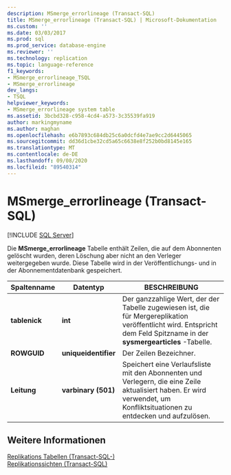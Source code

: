 ```yaml
---
description: MSmerge_errorlineage (Transact-SQL)
title: MSmerge_errorlineage (Transact-SQL) | Microsoft-Dokumentation
ms.custom: ''
ms.date: 03/03/2017
ms.prod: sql
ms.prod_service: database-engine
ms.reviewer: ''
ms.technology: replication
ms.topic: language-reference
f1_keywords:
- MSmerge_errorlineage_TSQL
- MSmerge_errorlineage
dev_langs:
- TSQL
helpviewer_keywords:
- MSmerge_errorlineage system table
ms.assetid: 3bcbd328-c958-4cd4-a573-3c35539fa919
author: markingmyname
ms.author: maghan
ms.openlocfilehash: e6b7893c684db25c6a0dcfd4e7ae9cc2d6445065
ms.sourcegitcommit: dd36d1cbe32cd5a65c6638e8f252b0bd8145e165
ms.translationtype: MT
ms.contentlocale: de-DE
ms.lasthandoff: 09/08/2020
ms.locfileid: "89540314"
---
```

# <a name="msmerge_errorlineage-transact-sql"></a>MSmerge_errorlineage (Transact-SQL)
[!INCLUDE [SQL Server](../../includes/applies-to-version/sqlserver.md)]

  Die **MSmerge_errorlineage** Tabelle enthält Zeilen, die auf dem Abonnenten gelöscht wurden, deren Löschung aber nicht an den Verleger weitergegeben wurde. Diese Tabelle wird in der Veröffentlichungs- und in der Abonnementdatenbank gespeichert.  
  
|Spaltenname|Datentyp|BESCHREIBUNG|  
|-----------------|---------------|-----------------|  
|**tablenick**|**int**|Der ganzzahlige Wert, der der Tabelle zugewiesen ist, die für Mergereplikation veröffentlicht wird. Entspricht dem Feld Spitzname in der **sysmergearticles** -Tabelle.|  
|**ROWGUID**|**uniqueidentifier**|Der Zeilen Bezeichner.|  
|**Leitung**|**varbinary (501)**|Speichert eine Verlaufsliste mit den Abonnenten und Verlegern, die eine Zeile aktualisiert haben. Er wird verwendet, um Konfliktsituationen zu entdecken und aufzulösen.|  
  
## <a name="see-also"></a>Weitere Informationen  
 [Replikations Tabellen &#40;Transact-SQL-&#41;](../../relational-databases/system-tables/replication-tables-transact-sql.md)   
 [Replikationssichten &#40;Transact-SQL&#41;](../../relational-databases/system-views/replication-views-transact-sql.md)  
  
  
